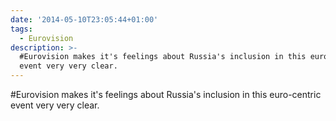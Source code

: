 ```yaml
---
date: '2014-05-10T23:05:44+01:00'
tags:
  - Eurovision
description: >-
  #Eurovision makes it's feelings about Russia's inclusion in this euro-centric
  event very very clear.
---
```

#Eurovision makes it's feelings about Russia's inclusion in this euro-centric event very very clear.
